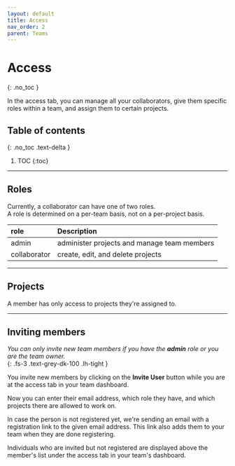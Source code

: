 ```yaml
---
layout: default
title: Access 
nav_order: 2
parent: Teams 
---
```


# Access 
{: .no_toc }

In the access tab, you can manage all your collaborators, give them specific roles within a team, and assign them to certain projects.

## Table of contents
{: .no_toc .text-delta }

1. TOC
{:toc}

---

## Roles 

Currently, a collaborator can have one of two roles.  
A role is determined on a per-team basis, not on a per-project basis.

| role           | Description                                 |
| :------------- | :------------------------------------------ |
| admin          | administer projects and manage team members |
| collaborator   | create, edit, and delete projects           |

---

## Projects 

A member has only access to projects they're assigned to.

---

## Inviting members

*You can only invite new team members if you have the **admin** role or you are the team owner.*  
{: .fs-3 .text-grey-dk-100 .lh-tight }

You invite new members by clicking on the **Invite User** button while you are at the access tab in your team dashboard.  

Now you can enter their email address, which role they have, and which projects there are allowed to work on.  

In case the person is not registered yet, we're sending an email with a registration link to the given email address. This link also adds them to your team when they are done registering.  

Individuals who are invited but not registered are displayed above the member's list under the access tab in your team's dashboard.

